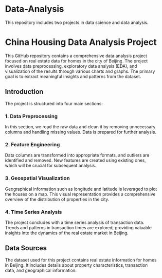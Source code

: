 # Data-Analysis
This repository includes two projects in data science and data analysis.

# China Housing Data Analysis Project

This GitHub repository contains a comprehensive data analysis project focused on real estate data for homes in the city of Beijing. The project involves data preprocessing, exploratory data analysis (EDA), and visualization of the results through various charts and graphs. The primary goal is to extract meaningful insights and patterns from the dataset.

## Introduction<a name="introduction"></a>

The project is structured into four main sections:

### 1. Data Preprocessing

In this section, we read the raw data and clean it by removing unnecessary columns and handling missing values. Data is prepared for further analysis.

### 2. Feature Engineering

Data columns are transformed into appropriate formats, and outliers are identified and removed. New features are created using existing ones, which will be crucial for subsequent analysis.

### 3. Geospatial Visualization

Geographical information such as longitude and latitude is leveraged to plot the houses on a map. This visual representation provides a comprehensive overview of the distribution of properties in the city.

### 4. Time Series Analysis

The project concludes with a time series analysis of transaction data. Trends and patterns in transaction times are explored, providing valuable insights into the dynamics of the real estate market in Beijing.

## Data Sources

The dataset used for this project contains real estate information for homes in Beijing. It includes details about property characteristics, transaction data, and geographical information.

